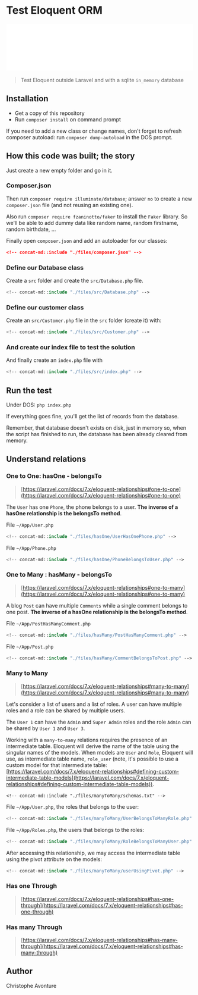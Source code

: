 # Test Eloquent ORM 

![Banner](./banner.svg)

> Test Eloquent outside Laravel and with a sqlite `in_memory` database

## Installation

* Get a copy of this repository
* Run `composer install` on command prompt

If you need to add a new class or change names, don't forget to
refresh composer autoload: run `composer dump-autoload` in the DOS
prompt.

## How this code was built; the story

Just create a new empty folder and go in it.

### Composer.json

Then run `composer require illuminate/database`; answer `no` to create
a new `composer.json` file (and not reusing an existing one).

Also run `composer require fzaninotto/faker` to install the `Faker`
library. So we'll be able to add dummy data like random name, random
firstname, random birthdate, ...

Finally open `composer.json` and add an autoloader for our classes:

```json
<!-- concat-md::include "./files/composer.json" -->
```

### Define our Database class

Create a `src` folder and create the `src/Database.php` file.

```php
<!-- concat-md::include "./files/src/Database.php" -->

```

### Define our customer class

Create an `src/Customer.php` file in the `src` folder (create it) with:

```php
<!-- concat-md::include "./files/src/Customer.php" -->
```

### And create our index file to test the solution

And finally create an `index.php` file with

```php
<!-- concat-md::include "./files/src/index.php" -->
```

## Run the test

Under DOS: `php index.php`

If everything goes fine, you'll get the list of records from the 
database. 

Remember, that database doesn't exists on disk, just in memory so, 
when the script has finished to run, the database has been already
cleared from memory.

## Understand relations

### One to One: hasOne - belongsTo

> [https://laravel.com/docs/7.x/eloquent-relationships#one-to-one](https://laravel.com/docs/7.x/eloquent-relationships#one-to-one)

The `User` has one `Phone`, the phone belongs to a user. **The inverse of a hasOne relationship is the belongsTo method**.

File `~/App/User.php`

```php
<!-- concat-md::include "./files/hasOne/UserHasOnePhone.php" -->
```

File `~/App/Phone.php`

```php
<!-- concat-md::include "./files/hasOne/PhoneBelongsToUser.php" -->
```

### One to Many : hasMany - belongsTo

> [https://laravel.com/docs/7.x/eloquent-relationships#one-to-many](https://laravel.com/docs/7.x/eloquent-relationships#one-to-many)

A blog `Post` can have multiple `Comments` while a single comment belongs to one post. **The inverse of a hasOne relationship is the belongsTo method**.

File `~/App/PostHasManyComment.php`

```php
<!-- concat-md::include "./files/hasMany/PostHasManyComment.php" -->
```

File `~/App/Post.php`

```php
<!-- concat-md::include "./files/hasMany/CommentBelongsToPost.php" -->
```

### Many to Many

> [https://laravel.com/docs/7.x/eloquent-relationships#many-to-many](https://laravel.com/docs/7.x/eloquent-relationships#many-to-many)

Let's consider a list of users and a list of roles. A user can have multiple roles and a role can be shared by multiple users.

The `User 1` can have the `Admin` and `Super Admin` roles and the role `Admin` can be shared by `User 1` and `User 3`.

Working with a `many-to-many` relations requires the presence of an intermediate table. Eloquent will derive the name of the table using the singular names of the models. When models are `User` and `Role`, Eloquent will use, as intermediate table name, `role_user` (note, it's possible to use a custom model for that intermediate table: [https://laravel.com/docs/7.x/eloquent-relationships#defining-custom-intermediate-table-models](https://laravel.com/docs/7.x/eloquent-relationships#defining-custom-intermediate-table-models)).

```text
<!-- concat-md::include "./files/manyToMany/schemas.txt" -->
```

File `~/App/User.php`, the roles that belongs to the user:

```php
<!-- concat-md::include "./files/manyToMany/UserBelongsToManyRole.php" -->
```

File `~/App/Roles.php`, the users that belongs to the roles:

```php
<!-- concat-md::include "./files/manyToMany/RoleBelongsToManyUser.php" -->
```

After accessing this relationship, we may access the intermediate table using the pivot attribute on the models:

```php
<!-- concat-md::include "./files/manyToMany/userUsingPivot.php" -->
```


### Has one Through

> [https://laravel.com/docs/7.x/eloquent-relationships#has-one-through](https://laravel.com/docs/7.x/eloquent-relationships#has-one-through)

### Has many Through

> [https://laravel.com/docs/7.x/eloquent-relationships#has-many-through](https://laravel.com/docs/7.x/eloquent-relationships#has-many-through)

## Author

Christophe Avonture
